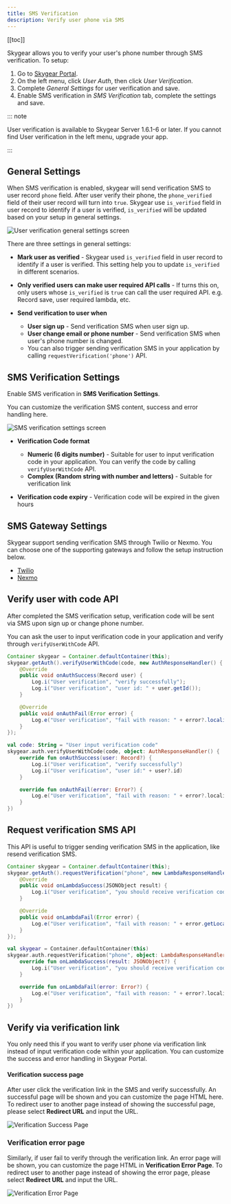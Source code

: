 ```yaml
---
title: SMS Verification
description: Verify user phone via SMS
---
```


[[toc]]

Skygear allows you to verify your user's phone number through SMS verification.
To setup: 

1. Go to [Skygear Portal](https://portal.skygear.io/).
1. On the left menu, click *User Auth*, then click *User Verification*.
1. Complete *General Settings* for user verification and save.
1. Enable SMS verification in *SMS Verification* tab, complete the settings and
save.

::: note

User verification is available to Skygear Server 1.6.1-6 or later. If you
cannot find User verification in the left menu, upgrade your app.

:::


## General Settings

When SMS verification is enabled, skygear will send verification SMS to user
record `phone` field. After user verify their phone, the `phone_verified`
field of their user record will turn into `true`. Skygear use `is_verified`
field in user record to identify if a user is verified, `is_verified` will be
updated based on your setup in general settings.

![User verification general settings screen](/assets/user-verification/general-settings.png)

There are three settings in general settings:

- **Mark user as verified** - Skygear used `is_verified` field in user record
to identify if a user is verified. This setting help you to update `is_verified`
in different scenarios.

- **Only verified users can make user required API calls** - If turns this on,
only users whose `is_verified` is `true` can call the user required API. e.g.
Record save, user required lambda, etc.

- **Send verification to user when**
    - **User sign up** - Send verification SMS when user sign up.
    - **User change email or phone number** - Send verification SMS when
      user's phone number is changed.
    - You can also trigger sending verification SMS in your application by
      calling `requestVerification('phone')` API.

## SMS Verification Settings

Enable SMS verification in **SMS Verification Settings**.

You can customize the verification SMS content, success and error handling here.

![SMS verification settings screen](/assets/user-verification/sms-verification-screenshot.png)

- **Verification Code format**
    - **Numeric (6 digits number)** - Suitable for user to input verification
      code in your application. You can verify the code by calling
      `verifyUserWithCode` API.
    - **Complex (Random string with number and letters)** - Suitable for
      verification link

- **Verification code expiry** - Verification code will be expired in the
  given hours


## SMS Gateway Settings

Skygear support sending verification SMS through Twilio or Nexmo. You can
choose one of the supporting gateways and follow the setup instruction below.

- [Twilio][twilio]
- [Nexmo][nexmo]


## Verify user with code API

After completed the SMS verification setup, verification code will be sent
via SMS upon sign up or change phone number.

You can ask the user to input verification code in your application and verify
through `verifyUserWithCode` API.

```java
Container skygear = Container.defaultContainer(this);
skygear.getAuth().verifyUserWithCode(code, new AuthResponseHandler() {
    @Override
    public void onAuthSuccess(Record user) {
        Log.i("User verification", "verify successfully");
        Log.i("User verification", "user id: " + user.getId());
    }

    @Override
    public void onAuthFail(Error error) {
        Log.e("User verification", "fail with reason: " + error?.localizedMessage)
    }
});
```

```kotlin
val code: String = "User input verification code"
skygear.auth.verifyUserWithCode(code, object: AuthResponseHandler() {
    override fun onAuthSuccess(user: Record?) {
        Log.i("User verification", "verify successfully")
        Log.i("User verification", "user id:" + user?.id)
    }

    override fun onAuthFail(error: Error?) {
        Log.e("User verification", "fail with reason: " + error?.localizedMessage)
    }
})
```


## Request verification SMS API

This API is useful to trigger sending verification SMS in the application,
like resend verification SMS.

```java
Container skygear = Container.defaultContainer(this);
skygear.getAuth().requestVerification("phone", new LambdaResponseHandler() {
    @Override
    public void onLambdaSuccess(JSONObject result) {
        Log.i("User verification", "you should receive verification code soon");
    }

    @Override
    public void onLambdaFail(Error error) {
        Log.e("User verification", "fail with reason: " + error.getLocalizedMessage());
    }
});
```

```kotlin
val skygear = Container.defaultContainer(this)
skygear.auth.requestVerification("phone", object: LambdaResponseHandler() {
    override fun onLambdaSuccess(result: JSONObject?) {
        Log.i("User verification", "you should receive verification code soon")
    }

    override fun onLambdaFail(error: Error?) {
        Log.e("User verification", "fail with reason: " + error?.localizedMessage)
    }
})
```

## Verify via verification link

You only need this if you want to verify user phone via verification link
instead of input verification code within your application. You can customize
the success and error handling in Skygear Portal.

#### Verification success page

After user click the verification link in the SMS and verify successfully. An
successful page will be shown and you can customize the page HTML here.
To redirect user to another page instead of showing the successful page, please
select **Redirect URL** and input the URL.

![Verification Success Page](/assets/user-verification/success-page-screenshot.png)


### Verification error page

Similarly, if user fail to verify through the verification link. An error page
will be shown, you can customize the page HTML in **Verification Error Page**.
To redirect user to another page instead of showing the error page, please select
**Redirect URL** and input the URL.

![Verification Error Page](/assets/user-verification/error-page-screenshot.png)

[twilio]: /guides/auth/sms-verification/twilio/
[nexmo]: /guides/auth/sms-verification/nexmo/